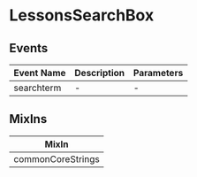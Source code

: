 # LessonsSearchBox

## Events

<!-- @vuese:LessonsSearchBox:events:start -->
|Event Name|Description|Parameters|
|---|---|---|
|searchterm|-|-|

<!-- @vuese:LessonsSearchBox:events:end -->


## MixIns

<!-- @vuese:LessonsSearchBox:mixIns:start -->
|MixIn|
|---|
|commonCoreStrings|

<!-- @vuese:LessonsSearchBox:mixIns:end -->
